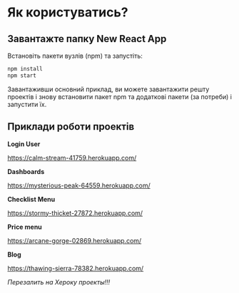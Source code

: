 # Як користуватись?

## Завантажте папку New React App
Встановіть пакети вузлів (npm) та запустіть:

```sh
npm install
npm start
```

Завантаживши основний приклад,
ви можете завантажити решту проектів і знову встановити пакет npm та додаткові пакети (за потреби) і запустити їх.

## Приклади роботи проектів

**Login User**

https://calm-stream-41759.herokuapp.com/

**Dashboards**

https://mysterious-peak-64559.herokuapp.com/

**Checklist Menu**

https://stormy-thicket-27872.herokuapp.com/

**Price menu**

https://arcane-gorge-02869.herokuapp.com/

**Blog**

https://thawing-sierra-78382.herokuapp.com/

*Перезалить на Хероку проекты!!!*
